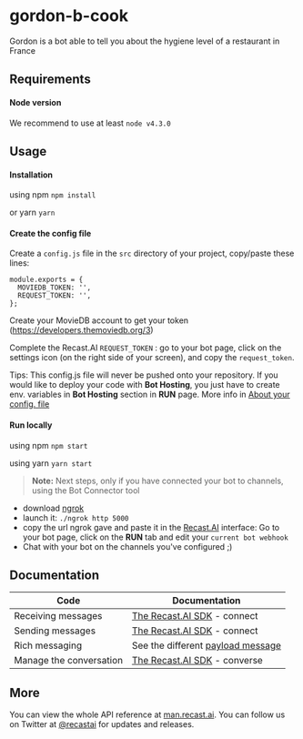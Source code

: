# gordon-b-cook
Gordon is a bot able to tell you about the hygiene level of a restaurant in France

## Requirements

#### Node version

We recommend to use at least `node v4.3.0`

## Usage


#### Installation

using npm
`npm install`

or yarn
`yarn`


#### Create the config file

 Create a `config.js` file in the `src` directory of your project, copy/paste these lines:

```
module.exports = {
  MOVIEDB_TOKEN: '',
  REQUEST_TOKEN: '',
};
```

Create your MovieDB account to get your token (https://developers.themoviedb.org/3)

Complete the Recast.AI `REQUEST_TOKEN` : go to your bot page, click on the settings icon (on the right side of your screen), and copy the `request_token`.

Tips: This config.js file will never be pushed onto your repository. If you would like to deploy your code with **Bot Hosting**, you just have to create env. variables in **Bot Hosting** section in **RUN** page. More info in [About your config. file](https://github.com/RecastAI/starter-NodeJS#about-your-config-file)


#### Run locally

using npm `npm start`

using yarn `yarn start`

> **Note:** Next steps, only if you have connected your bot to channels, using the Bot Connector tool

- download [ngrok](https://ngrok.com/)
- launch it: `./ngrok http 5000`
- copy the url ngrok gave and paste it in the [Recast.AI](https://recast.ai) interface: Go to your bot page, click on the **RUN** tab and edit your `current bot webhook`
- Chat with your bot on the channels you've configured ;)

## Documentation

Code | Documentation
------------ | -------------
Receiving messages | [The Recast.AI SDK](https://github.com/RecastAI/SDK-NodeJS/wiki) - connect
Sending messages | [The Recast.AI SDK](https://github.com/RecastAI/SDK-NodeJS/wiki) - connect
Rich messaging | See the different [payload message](https://man.recast.ai)
Manage the conversation | [The Recast.AI SDK](https://github.com/RecastAI/SDK-NodeJS/wiki) - converse


## More

You can view the whole API reference at [man.recast.ai](https://man.recast.ai).
You can follow us on Twitter at [@recastai](https://twitter.com/recastai) for updates and releases.

